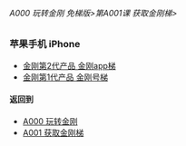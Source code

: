 ###### A000 玩转金刚 免梯版>第A001课 获取金刚梯>

### 苹果手机 iPhone

- [金刚第2代产品 金刚app梯](https://github.com/a2zitpro/web/blob/master/LadderFree/GetLadder/GetLadder.md)
- [金刚第1代产品 金刚号梯]()


#### 返回到
- [A000 玩转金刚](https://github.com/a2zitpro/web/blob/master/LadderFree/main.md)
- [A001 获取金刚梯](https://github.com/a2zitpro/web/blob/master/LadderFree/GetLadder/GetLadder.md)
